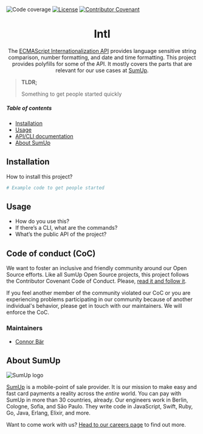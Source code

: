 ![Code coverage](https://codecov.io/gh/sumup/foundry/branch/master/graph/badge.svg?token=<codecov-token>)
[![License](https://img.shields.io/badge/license--lightgrey.svg)](https://github.com/sumup-oss/intl-js/LICENSE)
[![Contributor Covenant](https://img.shields.io/badge/Contributor%20Covenant-v1.4%20adopted-ff69b4.svg)](CODE_OF_CONDUCT.md)

<div align="center">

# Intl

The [ECMAScript Internationalization API](https://developer.mozilla.org/en-US/docs/Web/JavaScript/Reference/Global_Objects/Intl) provides language sensitive string comparison, number formatting, and date and time formatting. This project provides polyfills for some of the API. It mostly covers the parts that are relevant for our use cases at [SumUp](https://sumup.com).

</div>

> **TLDR;**
>
> Something to get people started quickly

##### Table of contents

- [Installation](#installation)
- [Usage](#usage)
- [API/CLI documentation](#api-cli-documentation)
- [About SumUp](#about-sumup)

## Installation

How to install this project?

```bash
# Example code to get people started
```

## Usage

- How do you use this?
- If there’s a CLI, what are the commands?
- What’s the public API of the project?

## Code of conduct (CoC)

We want to foster an inclusive and friendly community around our Open Source efforts. Like all SumUp Open Source projects, this project follows the Contributor Covenant Code of Conduct. Please, [read it and follow it](CODE_OF_CONDUCT.md).

If you feel another member of the community violated our CoC or you are experiencing problems participating in our community because of another individual's behavior, please get in touch with our maintainers. We will enforce the CoC.

### Maintainers

- [Connor Bär](mailto:connor.baer@sumup.com)

## About SumUp

![SumUp logo](https://raw.githubusercontent.com/sumup-oss/assets/master/sumup-logo.svg?sanitize=true)

[SumUp](https://sumup.com) is a mobile-point of sale provider. It is our mission to make easy and fast card payments a reality across the _entire_ world. You can pay with SumUp in more than 30 countries, already. Our engineers work in Berlin, Cologne, Sofia, and Sāo Paulo. They write code in JavaScript, Swift, Ruby, Go, Java, Erlang, Elixir, and more.

Want to come work with us? [Head to our careers page](https://sumup.com/careers) to find out more.
